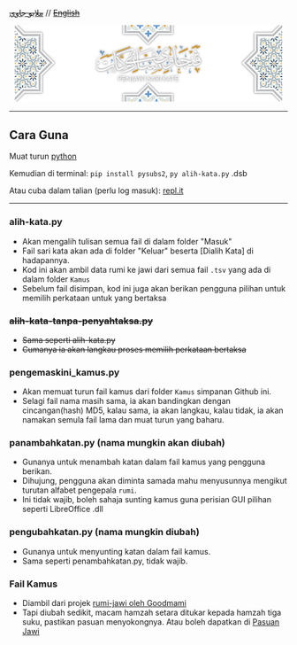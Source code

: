 [~~ملايو جاوي~~](README_ms.md) // [~~English~~](README_en.md)

<p style="text-align: center; margin: 10px;">
    <img src="gambar/penjawi_sarikata.png" width="auto" alt="Pasuan Jawi"></img>
</p>

---

## Cara Guna
Muat turun [python](https://www.python.org/downloads/)

Kemudian di terminal:
`pip install pysubs2`,
`py alih-kata.py` .dsb


Atau cuba dalam talian (perlu log masuk): [repl.it](https://replit.com/@niskala5570/sarikata-rumikejawi)

---
### alih-kata.py
- Akan mengalih tulisan semua fail di dalam folder "Masuk"
- Fail sari kata akan ada di folder "Keluar" beserta [Dialih Kata] di hadapannya.
- Kod ini akan ambil data rumi ke jawi dari semua fail `.tsv` yang ada di dalam folder `Kamus`
- Sebelum fail disimpan, kod ini juga akan berikan pengguna pilihan untuk memilih perkataan untuk yang bertaksa

### ~~alih-kata-tanpa-penyahtaksa.py~~
- ~~Sama seperti alih-kata.py~~
- ~~Cumanya ia akan langkau proses memilih perkataan bertaksa~~

### pengemaskini_kamus.py
- Akan memuat turun fail kamus dari folder `Kamus` simpanan Github ini.
- Selagi fail nama masih sama, ia akan bandingkan dengan cincangan(hash) MD5,
kalau sama, ia akan langkau, kalau tidak, ia akan namakan semula fail lama dan muat turun yang baharu.

### panambahkatan.py (nama mungkin akan diubah)
- Gunanya untuk menambah katan dalam fail kamus yang pengguna berikan.
- Dihujung, pengguna akan diminta samada mahu menyusunnya mengikut turutan alfabet pengepala `rumi`.
- Ini tidak wajib, boleh sahaja sunting kamus guna perisian GUI pilihan seperti LibreOffice .dll

### pengubahkatan.py (nama mungkin diubah)
- Gunanya untuk menyunting katan dalam fail kamus.
- Sama seperti penambahkatan.py, tidak wajib.

### Fail Kamus
- Diambil dari projek [rumi-jawi oleh Goodmami](https://github.com/goodmami/rumi-jawi/)
- Tapi diubah sedikit, macam hamzah setara ditukar kepada hamzah tiga suku,
pastikan pasuan menyokongnya. Atau boleh dapatkan di [Pasuan Jawi](https://github.com/niskala5570/pasuanjawi)
